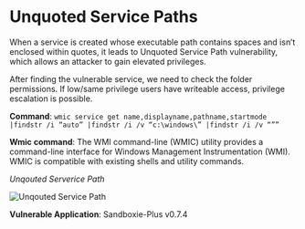 # **Unquoted Service Paths**

When a service is created whose executable path contains spaces and isn’t enclosed within quotes, it leads to Unquoted Service Path vulnerability, which allows an attacker to gain elevated privileges.

After finding the vulnerable service, we need to check the folder permissions. If low/same privilege users have writeable access, privilege escalation is possible.

&#x20;**Command**: `wmic service get name,displayname,pathname,startmode |findstr /i “auto” |findstr /i /v “c:\windows\” |findstr /i /v “””`

**Wmic command**: The WMI command-line (WMIC) utility provides a command-line interface for Windows Management Instrumentation (WMI). WMIC is compatible with existing shells and utility commands.

_Unqouted Serverice Path_

![Unqouted Service Path](https://payatu.com/static/images/remoteblogs/farid/thick-client-penetration-testing/unqouted.png)

**Vulnerable Application**: Sandboxie-Plus v0.7.4
